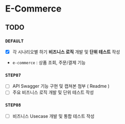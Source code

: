 # E-Commerce

## TODO

### **`DEFAULT`**

 - [x] 각 시나리오별 하기 **비즈니스 로직** 개발 및 **단위 테스트** 작성
  - `e-commerce` : 상품 조회, 주문/결제 기능


### **`STEP07`**

  - [ ] API Swagger 기능 구현 및 캡쳐본 첨부 ( Readme )
  - [ ] 주요 비즈니스 로직 개발 및 단위 테스트 작성

### **`STEP08`**

  - [ ] 비즈니스 Usecase 개발 및 통합 테스트 작성